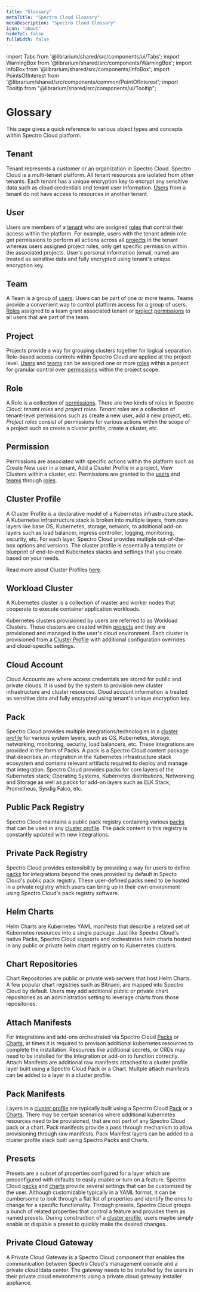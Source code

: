 ```yaml
---
title: "Glossary"
metaTitle: "Spectro Cloud Glossary"
metaDescription: "Spectro Cloud Glossary"
icon: "about"
hideToC: false
fullWidth: false
---
```


import Tabs from '@librarium/shared/src/components/ui/Tabs';
import WarningBox from '@librarium/shared/src/components/WarningBox';
import InfoBox from '@librarium/shared/src/components/InfoBox';
import PointsOfInterest from '@librarium/shared/src/components/common/PointOfInterest';
import Tooltip from "@librarium/shared/src/components/ui/Tooltip";

# Glossary

This page gives a quick reference to various object types and concepts within Spectro Cloud platform.

## Tenant

Tenant represents a customer or an organization in Spectro Cloud. Spectro Cloud is a multi-tenant platform. All tenant resources are isolated from other tenants. Each tenant has a unique encryption key to encrypt any sensitive data such as cloud credentials and tenant user information. [Users](#user) from a tenant do not  have access to resources in another tenant.

## User

Users are members of a [tenant](#tenant) who are assigned [roles](#role) that control their access within the platform. For example, users with the tenant admin role get permissions to perform all actions across all [projects](#project) in the tenant whereas users assigned project roles, only get specific permission within the associated projects. User's personal information (email, name) are treated as sensitive data and fully encrypted using tenant's unique encryption key.

## Team

A Team is a group of [users](#user). Users can be part of one or more teams. Teams provide a convenient way to control platform access for a group of users. [Roles](#role) assigned to a team grant associated tenant or [project](#project) [permissions](#permission) to all users that are part of the team.

## Project

Projects provide a way for grouping clusters together for logical separation. Role-based access controls within Spectro Cloud are applied at the project level. [Users](#user) and [teams](#team) can be assigned one or more [roles](#role) within a project for granular control over [permissions](#permission) within the project scope.

## Role

A Role is a collection of [permissions](#permission). There are two kinds of roles in Spectro Cloud: *tenant roles* and *project roles*. *Tenant roles* are a collection of tenant-level permissions such as create a new user, add a new project, etc. *Project roles* consist of permissions for various actions within the scope of a project such as create a cluster profile, create a cluster,  etc.

## Permission

Permissions are associated with specific actions within the platform such as Create New user in a tenant, Add a Cluster Profile in a project, View Clusters within a cluster, etc. Permissions are granted to the [users](#user) and [teams](#team) through [roles](#role).

## Cluster Profile

A Cluster Profile is a declarative model of a Kubernetes infrastructure stack. A Kubernetes infrastructure stack is broken into multiple layers, from core layers like base OS, Kubernetes, storage, network, to additional add-on layers such as load balancer, ingress controller, logging, monitoring, security, etc. For each layer, Spectro Cloud provides multiple out-of-the-box options and versions. The cluster profile is essentially a template or blueprint of end-to-end Kubernetes stacks and settings that you create based on your needs.

Read more about Cluster Profiles [here](/cluster-profiles).

## Workload Cluster

A Kubernetes cluster is a collection of master and worker nodes that cooperate to execute container application workloads.

Kubernetes clusters provisioned by users are referred to as Workload Clusters. These clusters are created within [projects](#project) and they are provisioned and managed in the user's cloud environment. Each cluster is provisioned from a [Cluster Profile](#cluster-profile) with additional configuration overrides and cloud-specific settings.

## Cloud Account

Cloud Accounts are where access credentials are stored for public and private clouds. It is used by the system to provision new cluster infrastructure and cluster resources. Cloud account information is treated as sensitive data and fully encrypted using tenant's unique encryption key.

## Pack

Spectro Cloud provides multiple integrations/technologies in a [cluster profile](#cluster-profile) for various system layers, such as OS, Kubernetes, storage, networking, monitoring, security, load balancers, etc. These integrations are provided in the form of Packs. A pack is a Spectro Cloud content package that describes an integration in the Kubernetes infrastructure stack ecosystem and contains relevant artifacts required to deploy and manage that integration. Spectro Cloud provides packs for core layers of the Kubernetes stack; Operating Systems, Kubernetes distributions, Networking and Storage as well as packs for add-on layers such as ELK Stack, Prometheus, Sysdig Falco, etc.

## Public Pack Registry

Spectro Cloud maintains a public pack registry containing various [packs](#pack) that can be used in any [cluster profile](#cluster-profile). The pack content in this registry is constantly updated with new integrations.

## Private Pack Registry

Spectro Cloud provides extensibility by providing a way for users to define [packs](#pack) for integrations beyond the ones provided by default in Specto Cloud's public pack registry. These user-defined packs need to be hosted in a private registry which users can bring up in their own environment using Spectro Cloud's pack registry software.

## Helm Charts

Helm Charts are Kubernetes YAML manifests that describe a related set of Kubernetes resources into a single package. Just like Spectro Cloud's native Packs, Spectro Cloud supports and orchestrates helm charts hosted in any public or private helm chart registry on to Kubernetes clusters. 


## Chart Repositories

Chart Repositories are public or private web servers that host Helm Charts. A few popular chart registries such as Bitnami, are mapped into Spectro Cloud by default. Users may add additional public or private chart repositories as an administration setting to leverage charts from those repositories. 


## Attach Manifests

For integrations and add-ons orchestrated via Spectro Cloud [Packs](#pack) or [Charts](#helm-charts), at times it is required to provison additional kubernetes resources to complete the installation. Resources like additional secrets, or CRDs may need to be installed for the integration or add-on to function correctly. Attach Manifests are additional raw manifests attached to a cluster profile layer built using a Spectro Cloud Pack or a Chart. Multple attach manifests can be added to a layer in a cluster profile. 


## Pack Manifests

Layers in a [cluster profile](#cluster-profile) are typically built using a Spectro Cloud [Pack](#pack) or a [Charts](#helm-charts). There may be certain scenarios where additional kubernetes resources need to be provisioned, that are not part of any Spectro Cloud pack or a chart. Pack manifests provide a pass through mechanism to allow provisioning through raw manifests. Pack Manifest layers can be added to a cluster profile stack built using Spectro Packs and Charts. 

## Presets

Presets are a subset of properties configured for a layer which are preconfigured with defaults to easily enable or turn on a feature. Spectro Cloud [packs](#pack) and [charts](#helm-charts) provide several settings that can be customized by the user. Although customizable typically in a YAML format, it can be cumbersome to look through a flat list of properties and identify the ones to change for a specific functionality. Through presets, Spectro Cloud groups a bunch of related properties that control a feature and provides them as named presets. During construction of a [cluster profile](#cluster-profile), users maybe simply enable or dispable a preset to quickly make the desired changes. 


## Private Cloud Gateway

A Private Cloud Gateway is a Spectro Cloud component that enables the communication between Spectro Cloud's management console and a private cloud/data center. The gateway needs to be installed by the users in their private cloud environments using a private cloud gateway installer appliance.
